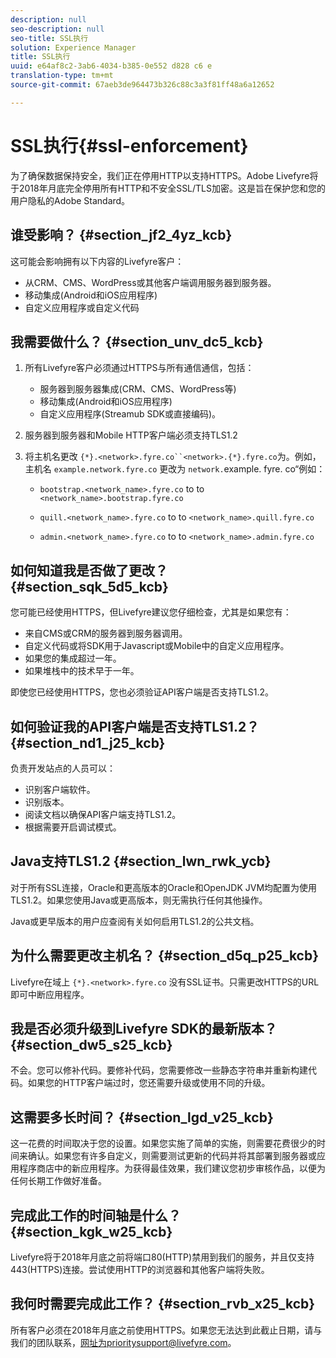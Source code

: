 ```yaml
---
description: null
seo-description: null
seo-title: SSL执行
solution: Experience Manager
title: SSL执行
uuid: e64af8c2-3ab6-4034-b385-0e552 d828 c6 e
translation-type: tm+mt
source-git-commit: 67aeb3de964473b326c88c3a3f81ff48a6a12652

---
```



# SSL执行{#ssl-enforcement}

为了确保数据保持安全，我们正在停用HTTP以支持HTTPS。Adobe Livefyre将于2018年月底完全停用所有HTTP和不安全SSL/TLS加密。这是旨在保护您和您的用户隐私的Adobe Standard。

## 谁受影响？ {#section_jf2_4yz_kcb}

这可能会影响拥有以下内容的Livefyre客户：

* 从CRM、CMS、WordPress或其他客户端调用服务器到服务器。
* 移动集成(Android和iOS应用程序)
* 自定义应用程序或自定义代码

## 我需要做什么？ {#section_unv_dc5_kcb}

1. 所有Livefyre客户必须通过HTTPS与所有通信通信，包括：

   * 服务器到服务器集成(CRM、CMS、WordPress等)
   * 移动集成(Android和iOS应用程序)
   * 自定义应用程序(Streamub SDK或直接编码)。

1. 服务器到服务器和Mobile HTTP客户端必须支持TLS1.2
1. 将主机名更改 `{*}.<network>.fyre.co``<network>.{*}.fyre.co`为。例如，主机名 `example.network.fyre.co` 更改为 `network.`example. fyre. co“例如：

   * `bootstrap.<network_name>.fyre.co` to to `<network_name>.bootstrap.fyre.co`

   * `quill.<network_name>.fyre.co` to to `<network_name>.quill.fyre.co`

   * `admin.<network_name>.fyre.co` to to `<network_name>.admin.fyre.co`

## 如何知道我是否做了更改？ {#section_sqk_5d5_kcb}

您可能已经使用HTTPS，但Livefyre建议您仔细检查，尤其是如果您有：

* 来自CMS或CRM的服务器到服务器调用。
* 自定义代码或将SDK用于Javascript或Mobile中的自定义应用程序。
* 如果您的集成超过一年。
* 如果堆栈中的技术早于一年。

即使您已经使用HTTPS，您也必须验证API客户端是否支持TLS1.2。

## 如何验证我的API客户端是否支持TLS1.2？ {#section_nd1_j25_kcb}

负责开发站点的人员可以：

* 识别客户端软件。
* 识别版本。
* 阅读文档以确保API客户端支持TLS1.2。
* 根据需要开启调试模式。

## Java支持TLS1.2 {#section_lwn_rwk_ycb}

对于所有SSL连接，Oracle和更高版本的Oracle和OpenJDK JVM均配置为使用TLS1.2。如果您使用Java或更高版本，则无需执行任何其他操作。

Java或更早版本的用户应查阅有关如何启用TLS1.2的公共文档。

## 为什么需要更改主机名？ {#section_d5q_p25_kcb}

Livefyre在域上 `{*}.<network>.fyre.co` 没有SSL证书。只需更改HTTPS的URL即可中断应用程序。

## 我是否必须升级到Livefyre SDK的最新版本？ {#section_dw5_s25_kcb}

不会。您可以修补代码。要修补代码，您需要修改一些静态字符串并重新构建代码。如果您的HTTP客户端过时，您还需要升级或使用不同的升级。

## 这需要多长时间？ {#section_lgd_v25_kcb}

这一花费的时间取决于您的设置。如果您实施了简单的实施，则需要花费很少的时间来确认。如果您有许多自定义，则需要测试更新的代码并将其部署到服务器或应用程序商店中的新应用程序。为获得最佳效果，我们建议您初步审核作品，以便为任何长期工作做好准备。

## 完成此工作的时间轴是什么？ {#section_kgk_w25_kcb}

Livefyre将于2018年月底之前将端口80(HTTP)禁用到我们的服务，并且仅支持443(HTTPS)连接。尝试使用HTTP的浏览器和其他客户端将失败。

## 我何时需要完成此工作？ {#section_rvb_x25_kcb}

所有客户必须在2018年月底之前使用HTTPS。如果您无法达到此截止日期，请与我们的团队联系，网址为prioritysupport@livefyre.com。
